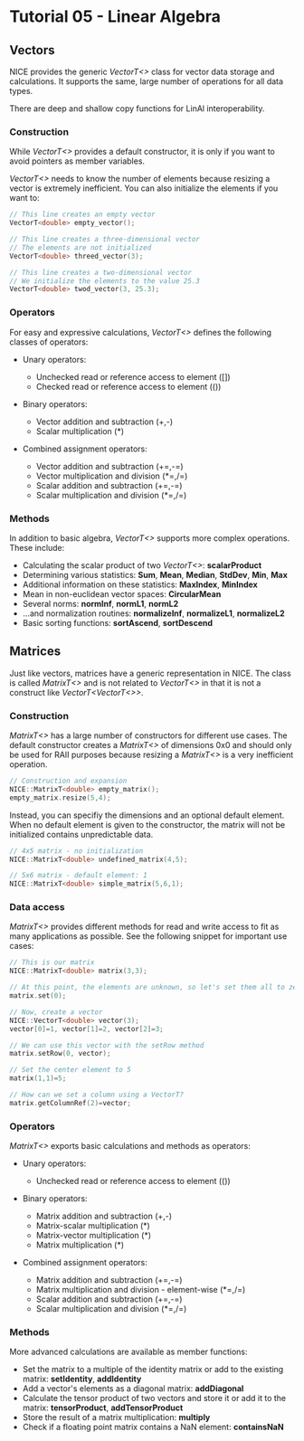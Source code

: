 # Tutorial 05 - Linear Algebra
## Vectors
NICE provides the generic _VectorT<>_ class for vector data storage and
calculations.
It supports the same, large number of operations for all data types.

There are deep and shallow copy functions for LinAl interoperability.

### Construction
While _VectorT<>_ provides a default constructor, it is only if you want
to avoid pointers as member variables.

_VectorT<>_ needs to know the number of elements because resizing a vector is
extremely inefficient. You can also initialize the elements if you want to:

```c++
// This line creates an empty vector
VectorT<double> empty_vector();

// This line creates a three-dimensional vector
// The elements are not initialized
VectorT<double> threed_vector(3);

// This line creates a two-dimensional vector
// We initialize the elements to the value 25.3
VectorT<double> twod_vector(3, 25.3);
```


### Operators
For easy and expressive calculations, _VectorT<>_ defines the following
classes of operators:

* Unary operators:
    - Unchecked read or reference access to element ([])
    - Checked read or reference access to element (())

* Binary operators:
    - Vector addition and subtraction (+,-)
    - Scalar multiplication (\*)

* Combined assignment operators:
    - Vector addition and subtraction (+=,-=)
    - Vector multiplication and division (\*=,/=)
    - Scalar addition and subtraction (+=,-=)
    - Scalar multiplication and division (\*=,/=)

### Methods
In addition to basic algebra, _VectorT<>_ supports more complex operations.
These include:

* Calculating the scalar product of two _VectorT<>_: __scalarProduct__
* Determining various statistics: __Sum__, __Mean__, __Median__, __StdDev__,
  __Min__, __Max__
* Additional information on these statistics: __MaxIndex__, __MinIndex__
* Mean in non-euclidean vector spaces: __CircularMean__
* Several norms: __normInf__, __normL1__, __normL2__
* ...and normalization routines: __normalizeInf__, __normalizeL1__, __normalizeL2__
* Basic sorting functions: __sortAscend__, __sortDescend__

## Matrices
Just like vectors, matrices have a generic representation in NICE.
The class is called _MatrixT<>_ and is not related to _VectorT<>_ in that it
is not a construct like _VectorT<VectorT<>>_.

### Construction
_MatrixT<>_ has a large number of constructors for different use cases.
The default constructor creates a _MatrixT<>_ of dimensions 0x0 and should
only be used for RAII purposes because resizing a _MatrixT<>_ is a very
inefficient operation.

```c++
// Construction and expansion
NICE::MatrixT<double> empty_matrix();
empty_matrix.resize(5,4);
```

Instead, you can specifiy the dimensions and an optional default element.
When no default element is given to the constructor, the matrix will not
be initialized contains unpredictable data.

```c++
// 4x5 matrix - no initialization
NICE::MatrixT<double> undefined_matrix(4,5);

// 5x6 matrix - default element: 1
NICE::MatrixT<double> simple_matrix(5,6,1);
```

### Data access
_MatrixT<>_ provides different methods for read and write access to fit as
many applications as possible.
See the following snippet for important use cases:

```c++
// This is our matrix
NICE::MatrixT<double> matrix(3,3);

// At this point, the elements are unknown, so let's set them all to zero.
matrix.set(0);

// Now, create a vector
NICE::VectorT<double> vector(3);
vector[0]=1, vector[1]=2, vector[2]=3;

// We can use this vector with the setRow method
matrix.setRow(0, vector);

// Set the center element to 5
matrix(1,1)=5;

// How can we set a column using a VectorT?
matrix.getColumnRef(2)=vector;
```

### Operators
_MatrixT<>_ exports basic calculations and methods as operators:

* Unary operators:
    - Unchecked read or reference access to element (())

* Binary operators:
    - Matrix addition and subtraction (+,-)
    - Matrix-scalar multiplication (\*)
    - Matrix-vector multiplication (\*)
    - Matrix multiplication (\*)

* Combined assignment operators:
    - Matrix addition and subtraction (+=,-=)
    - Matrix multiplication and division - element-wise (\*=,/=)
    - Scalar addition and subtraction (+=,-=)
    - Scalar multiplication and division (\*=,/=)

### Methods
More advanced calculations are available as member functions:

* Set the matrix to a multiple of the identity matrix or
  add to the existing matrix: __setIdentity__, __addIdentity__
* Add a vector's elements as a diagonal matrix: __addDiagonal__
* Calculate the tensor product of two vectors and store it
  or add it to the matrix: __tensorProduct__, __addTensorProduct__
* Store the result of a matrix multiplication: __multiply__
* Check if a floating point matrix contains a NaN element: __containsNaN__
